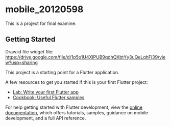 # mobile_20120598

This is a project for final examine.

## Getting Started

Draw.id file widget file: https://drive.google.com/file/d/1p5o1U4XlPUB9qdhQXbtYy3uQeLqhFi39/view?usp=sharing 

This project is a starting point for a Flutter application.

A few resources to get you started if this is your first Flutter project:

- [Lab: Write your first Flutter app](https://docs.flutter.dev/get-started/codelab)
- [Cookbook: Useful Flutter samples](https://docs.flutter.dev/cookbook)

For help getting started with Flutter development, view the
[online documentation](https://docs.flutter.dev/), which offers tutorials,
samples, guidance on mobile development, and a full API reference.
